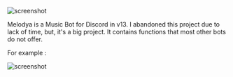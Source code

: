 ![screenshot](https://media.discordapp.net/attachments/899320565582680096/1044930914901299200/melodya-banner.png?width=1214&height=683)

 Melodya is a Music Bot for Discord in v13. I abandoned this project due to lack of time, but, it's a big project. It contains functions that most other bots do not offer.
 
 For example :
 
 ![screenshot](https://media.discordapp.net/attachments/937348397793411102/1044931323770454086/image.png)
